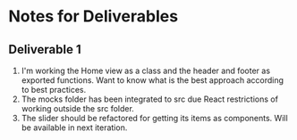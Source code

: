# Notes for Deliverables

## Deliverable 1

1. I'm working the Home view as a class and the header and footer as exported functions. Want to know what is the best approach according to best practices.
2. The mocks folder has been integrated to src due React restrictions of working outside the src folder.
3. The slider should be refactored for getting its items as components. Will be available in next iteration.